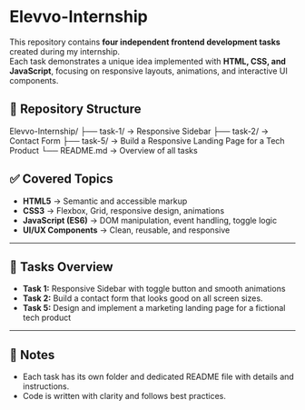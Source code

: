# Elevvo-Internship
This repository contains **four independent frontend development tasks** created during my internship.  
Each task demonstrates a unique idea implemented with **HTML, CSS, and JavaScript**, focusing on responsive layouts, animations, and interactive UI components.  

## 📂 Repository Structure
Elevvo-Internship/
├── task-1/ → Responsive Sidebar
├── task-2/ → Contact Form
├── task-5/ → Build a Responsive Landing Page
for a Tech Product
└── README.md → Overview of all tasks

## ✅ Covered Topics
- **HTML5** → Semantic and accessible markup  
- **CSS3** → Flexbox, Grid, responsive design, animations  
- **JavaScript (ES6)** → DOM manipulation, event handling, toggle logic  
- **UI/UX Components** → Clean, reusable, and responsive  

---

## 🚀 Tasks Overview
- **Task 1:** Responsive Sidebar with toggle button and smooth animations  
- **Task 2:** Build a contact form that looks good on all screen sizes.  
- **Task 5:** Design and implement a marketing landing page for a fictional tech product  

---

## 📝 Notes
- Each task has its own folder and dedicated README file with details and instructions.  
- Code is written with clarity and follows best practices.  
